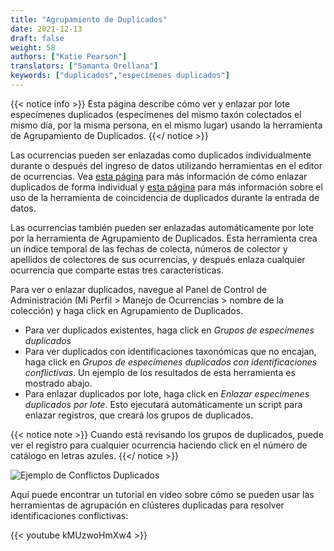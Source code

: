 ```yaml
---
title: "Agrupamiento de Duplicados"
date: 2021-12-13
draft: false
weight: 58
authors: ["Katie Pearson"]
translators: ["Samanta Orellana"]
keywords: ["duplicados","especímenes duplicados"]
---
```


{{< notice info >}}
  Esta página describe cómo ver y enlazar por lote especímenes duplicados (especímenes del mismo taxón colectados el mismo día, por la misma persona, en el mismo lugar) usando la herramienta de Agrupamiento de Duplicados.
{{</ notice >}}

Las ocurrencias pueden ser enlazadas como duplicados individualmente durante o después del ingreso de datos utilizando herramientas en el editor de ocurrencias. Vea [esta página](https://biokic.github.io/symbiota-docs/es/editor/links/) para más información de cómo enlazar duplicados de forma individual y [esta página](https://biokic.github.io/symbiota-docs/editor/edit/duplicates/) para más información sobre el uso de la herramienta de coincidencia de duplicados durante la entrada de datos.

Las ocurrencias también pueden ser enlazadas automáticamente por lote por la herramienta de Agrupamiento de Duplicados. Esta herramienta crea un índice temporal de las fechas de colecta, números de colector y apellidos de colectores de sus ocurrencias, y después enlaza cualquier ocurrencia que comparte estas tres características.

Para ver o enlazar duplicados, navegue al Panel de Control de Administración (Mi Perfil > Manejo de Ocurrencias > nombre de la colección) y haga click en Agrupamiento de Duplicados.
* Para ver duplicados existentes, haga click en *Grupos de especímenes duplicados*
* Para ver duplicados con identificaciones taxonómicas que no encajan, haga click en *Grupos de especímenes duplicados con identificaciones conflictivas*. Un ejemplo de los resultados de esta herramienta es mostrado abajo.
* Para enlazar duplicados por lote, haga click en *Enlazar especímenes duplicados por lote*. Esto ejecutará automáticamente un script para enlazar registros, que creará los grupos de duplicados.

{{< notice note >}}
  Cuando está revisando los grupos de duplicados, puede ver el registro para cualquier ocurrencia haciendo click en el número de catálogo en letras azules.
{{</ notice >}}

![Ejemplo de Conflictos Duplicados](/symbiota-docs/images/exampleduplicateconflicts.PNG)

Aquí puede encontrar un tutorial en video sobre cómo se pueden usar las herramientas de agrupación en clústeres duplicadas para resolver identificaciones conflictivas:

{{< youtube kMUzwoHmXw4 >}}